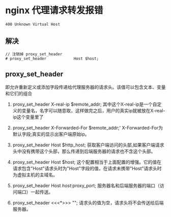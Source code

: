# nginx 代理请求转发报错

```
400 Unknown Virtual Host
```

## 解决

```
// 注销掉 proxy_set_header
# proxy_set_header            Host $host;
```

## proxy_set_header
即允许重新定义或添加字段传递给代理服务器的请求头。该值可以包含文本、变量和它们的组合

1. proxy_set_header X-real-ip $remote_addr;
其中这个X-real-ip是一个自定义的变量名，名字可以随意取，这样做完之后，用户的真实ip就被放在X-real-ip这个变量里了

2. proxy_set_header X-Forwarded-For $remote_addr;'
X-Forwarded-For为默认字段;真实的显示出客户端原始ip。

3. proxy_set_header Host $http_host;
获取客户端访问的头部,如果客户端请求头中没有携带这个头部，那么传递到后端服务器的请求也不含这个头部。

4. proxy_set_header Host $host;
这个配置相当于上面配置的增强。它的值在请求包含"Host"请求头时为"Host"字段的值，在请求未携带"Host"请求头时为虚拟主机的主域名。

5. proxy_set_header Host $host:$proxy_port;
服务器名和后端服务器的端口（访问端口）一起传送。

6. proxy_set_header <<<*>>> "";
请求头的值为空，请求头将不会传送给后端服务器。

